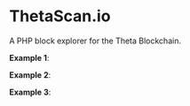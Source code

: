# ThetaScan.io

A PHP block explorer for the Theta Blockchain.

**Example 1**: 



**Example 2**: 



**Example 3**: 



